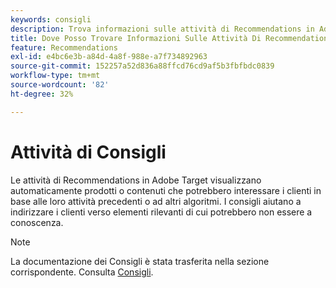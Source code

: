 ```yaml
---
keywords: consigli
description: Trova informazioni sulle attività di Recommendations in Adobe [!DNL Target] che visualizzano automaticamente prodotti o contenuti che potrebbero interessare ai clienti in base alle precedenti attività dell'utente.
title: Dove Posso Trovare Informazioni Sulle Attività Di Recommendations?
feature: Recommendations
exl-id: e4bc6e3b-a84d-4a8f-988e-a7f734892963
source-git-commit: 152257a52d836a88ffcd76cd9af5b3fbfbdc0839
workflow-type: tm+mt
source-wordcount: '82'
ht-degree: 32%

---
```


# Attività di Consigli

Le attività di Recommendations in Adobe Target visualizzano automaticamente prodotti o contenuti che potrebbero interessare i clienti in base alle loro attività precedenti o ad altri algoritmi. I consigli aiutano a indirizzare i clienti verso elementi rilevanti di cui potrebbero non essere a conoscenza.

>[!NOTE]
>
>La documentazione dei Consigli è stata trasferita nella sezione corrispondente. Consulta [Consigli](/help/main/c-recommendations/recommendations.md#concept_7556C8A4543942F2A77B13A29339C0C0).
